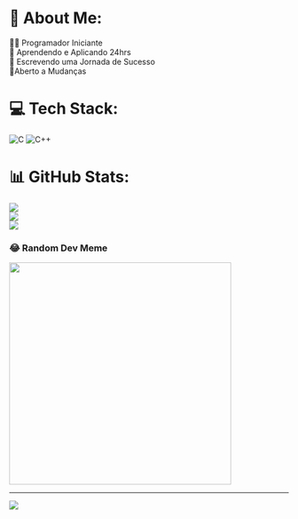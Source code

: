 # 💫 About Me:
👨‍💻 Programador Iniciante<br>🎯 Aprendendo e Aplicando 24hrs<br>📓 Escrevendo uma Jornada de Sucesso<br>💭Aberto a Mudanças


# 💻 Tech Stack:
![C](https://img.shields.io/badge/c-%2300599C.svg?style=plastic&logo=c&logoColor=white) ![C++](https://img.shields.io/badge/c++-%2300599C.svg?style=plastic&logo=c%2B%2B&logoColor=white)
# 📊 GitHub Stats:
![](https://github-readme-stats.vercel.app/api?username=RODRYCODE369&theme=highcontrast&hide_border=false&include_all_commits=false&count_private=true)<br/> 
![](https://github-readme-streak-stats.herokuapp.com/?user=RODRYCODE369&theme=highcontrast&hide_border=false)<br/> 
![](https://github-readme-stats.vercel.app/api/top-langs/?username=RODRYCODE369&theme=highcontrast&hide_border=false&include_all_commits=false&count_private=true&layout=compact)

### 😂 Random Dev Meme
<img src='https://memer-new.vercel.app/' style="height: 400px;"/>

---
[![](https://visitcount.itsvg.in/api?id=RODRYCODE369&icon=0&color=0)](https://visitcount.itsvg.in)

<!-- Proudly created with GPRM ( https://gprm.itsvg.in ) -->
